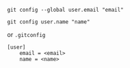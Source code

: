 ```
git config --global user.email "email"

git config user.name "name"
```

or `.gitconfig`

```
[user]
	email = <email>
	name = <name>
```
